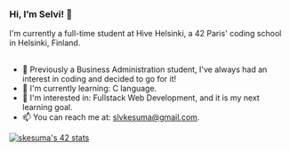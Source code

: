 <h3>Hi, I’m Selvi! 👋  </h3>
I'm currently a full-time student at Hive Helsinki, a 42 Paris' coding school in Helsinki, Finland. <br><br>

- 🥰 Previously a Business Administration student, I've always had an interest in coding and decided to go for it! 
- 🌱 I'm currently learning: C language.
- 👻 I'm interested in: Fullstack Web Development, and it is my next learning goal.
- 📫 You can reach me at: slvkesuma@gmail.com. <br>

[![skesuma's 42 stats](https://badge42.herokuapp.com/api/stats/skesuma?cursus=42)](https://github.com/JaeSeoKim/badge42)

<!---
miofri/miofri is a ✨ special ✨ repository because its `README.md` (this file) appears on your GitHub profile.
You can click the Preview link to take a look at your changes.
--->
